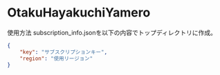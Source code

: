 # OtakuHayakuchiYamero
使用方法
subscription_info.jsonを以下の内容でトップディレクトリに作成。
```subscription_info.json
{
    "key": "サブスクリプションキー",
    "region": "使用リージョン"
}
```